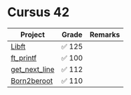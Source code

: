 # Cursus 42

| Project                        | Grade  | Remarks |
| ------------------------------ | ------ | ------- |
| [Libft](libft)                 | ✅ 125 |         |
| [ft_printf](ft_printf)         | ✅ 100 |         |
| [get_next_line](get_next_line) | ✅ 112 |         |
| [Born2beroot](born2beroot)     | ✅ 110 |         |
